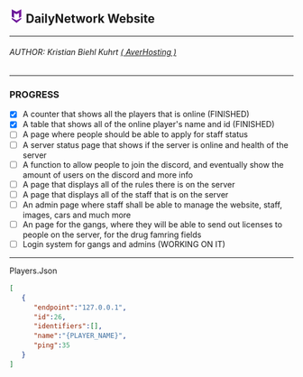 ## ![](https://github.com/adam-p/markdown-here/raw/master/src/common/images/icon24.png "Logo Title Text 1")  DailyNetwork Website
------
###### AUTHOR: Kristian Biehl Kuhrt  [( AverHosting )](https://averhosting.com "AverHosting")

------
### PROGRESS
- [X] A counter that shows all the players that is online (FINISHED)
- [X] A table that shows all of the online player's name and id (FINISHED)
- [ ] A page where people should be able to apply for staff status
- [ ] A server status page that shows if the server is online and health of the server
- [ ] A function to allow people to join the discord, and eventually show the amount of users on the discord and more info
- [ ] A page that displays all of the rules there is on the server
- [ ] A page that displays all of the staff that is on the server
- [ ] An admin page where staff shall be able to manage the website, staff, images, cars and much more 
- [ ] An page for the gangs, where they will be able to send out licenses to people on the server, for the drug famring fields
- [ ] Login system for gangs and admins (WORKING ON IT)

-------

Players.Json
```json
[
   {
      "endpoint":"127.0.0.1",
      "id":26,
      "identifiers":[],
      "name":"{PLAYER_NAME}",
      "ping":35
   }
]
```

